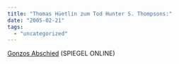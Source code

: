 ```yaml
---
title: "Thomas Hüetlin zum Tod Hunter S. Thompsons:"
date: "2005-02-21"
tags: 
  - "uncategorized"
---
```


[Gonzos Abschied](http://www.spiegel.de/kultur/literatur/0,1518,342963,00.html) (SPIEGEL ONLINE)
